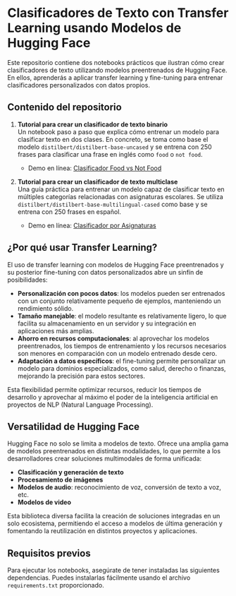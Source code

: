 # Clasificadores de Texto con Transfer Learning usando Modelos de Hugging Face

Este repositorio contiene dos notebooks prácticos que ilustran cómo crear clasificadores de texto utilizando modelos preentrenados de Hugging Face. En ellos, aprenderás a aplicar transfer learning y fine-tuning para entrenar clasificadores personalizados con datos propios.

## Contenido del repositorio

1. **Tutorial para crear un clasificador de texto binario**  
   Un notebook paso a paso que explica cómo entrenar un modelo para clasificar texto en dos clases. En concreto, se toma como base el modelo `distilbert/distilbert-base-uncased` y se entrena con 250 frases para clasificar una frase en inglés como `food` o `not food`.

   - Demo en línea: [Clasificador Food vs Not Food](https://huggingface.co/spaces/tonicanada/learn_hf_food_not_food_text_classifier_demo)

2. **Tutorial para crear un clasificador de texto multiclase**  
   Una guía práctica para entrenar un modelo capaz de clasificar texto en múltiples categorías relacionadas con asignaturas escolares. Se utiliza `distilbert/distilbert-base-multilingual-cased` como base y se entrena con 250 frases en español.

   - Demo en línea: [Clasificador por Asignaturas](https://huggingface.co/spaces/tonicanada/learn_hf_spanish_sentence_classification_by_school_subject_demo)


## ¿Por qué usar Transfer Learning?

El uso de transfer learning con modelos de Hugging Face preentrenados y su posterior fine-tuning con datos personalizados abre un sinfín de posibilidades:

- **Personalización con pocos datos**: los modelos pueden ser entrenados con un conjunto relativamente pequeño de ejemplos, manteniendo un rendimiento sólido.
- **Tamaño manejable**: el modelo resultante es relativamente ligero, lo que facilita su almacenamiento en un servidor y su integración en aplicaciones más amplias.
- **Ahorro en recursos computacionales**: al aprovechar los modelos preentrenados, los tiempos de entrenamiento y los recursos necesarios son menores en comparación con un modelo entrenado desde cero.
- **Adaptación a datos específicos**: el fine-tuning permite personalizar un modelo para dominios especializados, como salud, derecho o finanzas, mejorando la precisión para estos sectores.

Esta flexibilidad permite optimizar recursos, reducir los tiempos de desarrollo y aprovechar al máximo el poder de la inteligencia artificial en proyectos de NLP (Natural Language Processing).

## Versatilidad de Hugging Face

Hugging Face no solo se limita a modelos de texto. Ofrece una amplia gama de modelos preentrenados en distintas modalidades, lo que permite a los desarrolladores crear soluciones multimodales de forma unificada:

- **Clasificación y generación de texto**
- **Procesamiento de imágenes**
- **Modelos de audio**: reconocimiento de voz, conversión de texto a voz, etc.
- **Modelos de video**

Esta biblioteca diversa facilita la creación de soluciones integradas en un solo ecosistema, permitiendo el acceso a modelos de última generación y fomentando la reutilización en distintos proyectos y aplicaciones.

## Requisitos previos

Para ejecutar los notebooks, asegúrate de tener instaladas las siguientes dependencias. Puedes instalarlas fácilmente usando el archivo `requirements.txt` proporcionado.